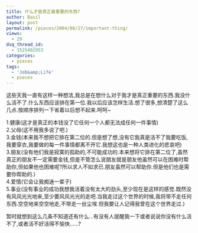 ```yaml
---
title: 什么才是真正最重要的东西?
author: Basil
layout: post
permalink: /pieces/2004/08/27/important-thing/
views:
  - 29
dsq_thread_id:
  - 1525402953
categories:
  - pieces
tags:
  - 'Job&amp;Life'
  - pieces
---
```

这些天我一直有这样一种想法,我总是在想什么对于我才是真正重要的东西.我没什么活不了.什么东西应该排在第一位.我以后应该怎样生活.想了很多,想清楚了这么几点.按顺序排列一下省着以后想不起来.呵呵~

1.健康(这才是真正的本钱没了它任何一个人都无法成任何一件事情)  
2.父母(这不用我多说了吧.)  
3.金钱(本来我不想把它排在第二位的.但是想了想,没有它我真是活不了我要吃饭,我要穿衣,我要做的每一件事情都离不开它.我想这也是一种人类进化的悲哀吧)  
3.朋友(没有他们我是寂寞的孤助的,不可能成功的.本来想将它排在第二位了,虽然真正的朋友不一定需要金钱,但是不管怎么说朋友就是朋友他虽然可以在困难时帮助你,但如果他也困难呢?所以求人不如求已.朋友虽然可以帮助你.但是他们也是需要你帮助的.)  
4.爱情(它会让我痴迷一辈子)  
5.事业(没有事业的成功我想我活着没有太大的劲头,至少现在是这样的感觉.既然没有风风光光地来,至少要风风光光的走吧.当我走过这个世界的时候,我将带不走任何东西.空空地来空空地走,不带走一丝尘埃.但我要让人记得我曾在这个世界走过.)

暂时就想到这么几条不知道还有什么&#8230;有没有人提醒我一下或者说说你没有什么活不了,或者活不好活得不愉快&#8230;&#8230;?